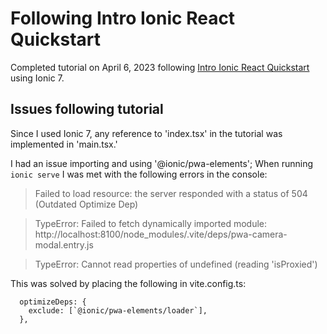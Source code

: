 # Following Intro Ionic React Quickstart
Completed tutorial on April 6, 2023 following [Intro Ionic React Quickstart](https://ionicframework.com/docs/react/quickstart) using Ionic 7.

## Issues following tutorial
Since I used Ionic 7, any reference to 'index.tsx' in the tutorial was implemented in 'main.tsx.'

I had an issue importing and using '@ionic/pwa-elements'; When running `ionic serve` I was met with the following errors in the console:
> Failed to load resource: the server responded with a status of 504 (Outdated Optimize Dep)

> TypeError: Failed to fetch dynamically imported module: http://localhost:8100/node_modules/.vite/deps/pwa-camera-modal.entry.js

> TypeError: Cannot read properties of undefined (reading 'isProxied')

This was solved by placing the following in vite.config.ts:
```
  optimizeDeps: {
    exclude: [`@ionic/pwa-elements/loader`],
  },
```
